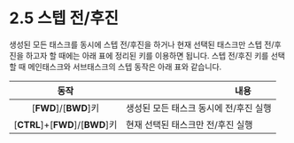 ﻿# 2.5 스텝 전/후진

생성된 모든 태스크를 동시에 스텝 전/후진을 하거나 현재 선택된 태스크만 스텝 전/후진을 하고자 할 때에는 아래 표에 정리된 키를 이용하면 됩니다. 스텝 전/후진 키를 선택할 때 메인태스크와 서브태스크의 스텝 동작은 아래 표와 같습니다.

|               **동작**               | 　　　　　　　　　　**내용**       |
| :--------------------------------: | ---------------------- |
|       \[**FWD**]/\[**BWD**]키       | 생성된 모든 태스크 동시에 전/후진 실행 |
| \[**CTRL**]+\[**FWD**]/\[**BWD**]키 | 현재 선택된 태스크만 전/후진 실행    |
